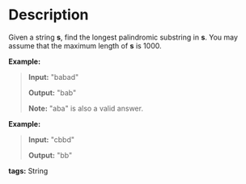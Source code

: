 Description
===========
Given a string **s**, find the longest palindromic substring in **s**. You may assume that the maximum length of **s** is 1000.

**Example:**

> **Input:** "babad"
>
> **Output:** "bab"
>
> **Note:** "aba" is also a valid answer.

**Example:**

> **Input:** "cbbd"
>
> **Output:** "bb"

**tags:** String